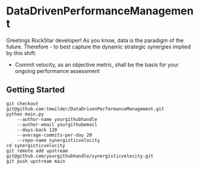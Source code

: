 # DataDrivenPerformanceManagement #

Greetings RockStar developer! As you know, data is the paradigm of the future. Therefore - to best capture the dynamic
strategic synergies implied by this shift:

* Commit velocity, as an objective metric, shall be the basis for your ongoing performance assessment 

## Getting Started
```
git checkout git@github.com:tmwilder/DataDrivenPerformanceManagement.git
python main.py 
    --author-name yourgithubhandle
    --author-email yourgithubemail
    --days-back 120
    --average-commits-per-day 20
    --repo-name synergisticvelocity
cd synergisticvelocity
git remote add upstream git@github.com/yourgithubhandle/synergisticvelocity.git
git push upstream main
```
